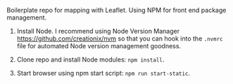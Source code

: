 Boilerplate repo for mapping with Leaflet. Using NPM for front end package management.
 

1. Install Node. I recommend using Node Version Manager https://github.com/creationix/nvm so that you can hook into the `.nvmrc` file for automated Node version management goodness. 

2. Clone repo and install Node modules: `npm install`.

3. Start browser using npm start script: `npm run start-static`. 

